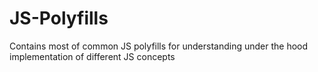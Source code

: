 # JS-Polyfills
Contains most of common JS polyfills for understanding under the hood implementation of different JS concepts 
